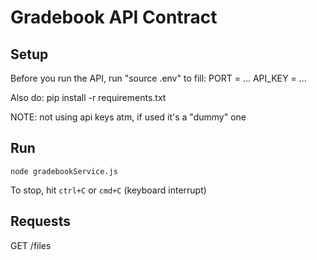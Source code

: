 # Gradebook API Contract

## Setup
Before you run the API, run "source .env" to fill:
PORT = ...
API_KEY = ...

Also do:
pip install -r requirements.txt

NOTE: not using api keys atm, if used it's a "dummy" one

## Run
```
node gradebookService.js
```
To stop, hit `ctrl+C` or `cmd+C` (keyboard interrupt)

## Requests

GET /files